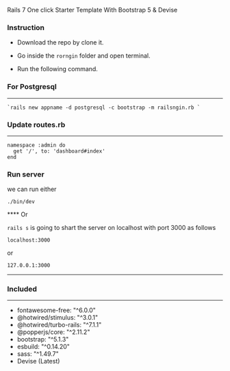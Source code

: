 Rails 7 One click Starter Template With Bootstrap 5 & Devise

### Instruction

- Download the repo by clone it.

- Go inside the `rorngin` folder and open terminal.

- Run the following command.

### For Postgresql
****
    `rails new appname -d postgresql -c bootstrap -m railsngin.rb `

### Update routes.rb
****
    namespace :admin do
      get '/', to: 'dashboard#index'
    end

### Run server
  we can run either 

  `./bin/dev` 
  
**** Or

  `rails s` 
  is going to shart the server on localhost with port 3000 as follows

  `localhost:3000`
  
  or
  
  `127.0.0.1:3000`

****


### Included
---
- fontawesome-free: "^6.0.0"
- @hotwired/stimulus: "^3.0.1"
- @hotwired/turbo-rails: "^7.1.1"
- @popperjs/core: "^2.11.2"
- bootstrap: "^5.1.3"
- esbuild: "^0.14.20"
- sass: "^1.49.7"
- Devise (Latest)